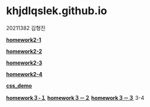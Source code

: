 # khjdlqslek.github.io
20211382 김형진

[**homework2-1**](https://khjdlqslek.github.io/homework2-1.html)

[**homework2-2**](https://khjdlqslek.github.io/homework2-2.html)

[**homework2-3**](https://khjdlqslek.github.io/homework2-3.html)

[**homework2-4**](https://khjdlqslek.github.io/homework2-4.html)

[**css_demo**](https://khjdlqslek.github.io/css_demo.html)

[**homework３-１**](https://khjdlqslek.github.io/homework3-1.jpg)
[**homework３－２**](homework3-3.jpg)
[**homework３－３**](https://khjdlqslek.github.io/homework.3-3jpg)
3-4
